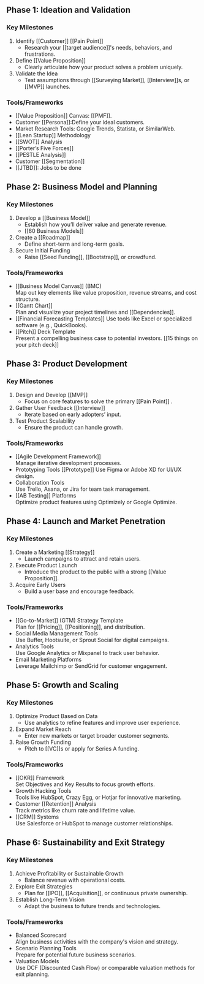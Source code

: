 ## Phase 1: Ideation and Validation

### Key Milestones

1. Identify [[Customer]] [[Pain Point]]
    - Research your [[target audience]]'s needs, behaviors, and frustrations.
2. Define [[Value Proposition]]
    - Clearly articulate how your product solves a problem uniquely.
3. Validate the Idea
    - Test assumptions through [[Surveying Market]], [[Interview]]s, or [[MVP]] launches.

### Tools/Frameworks

- [[Value Proposition]] Canvas: [[PMF]].
- Customer [[Persona]]:Define your ideal customers.
- Market Research Tools: Google Trends, Statista, or SimilarWeb.
- [[Lean Startup]] Methodology
- [[SWOT]] Analysis  
- [[Porter’s Five Forces]]
- [[PESTLE Analysis]]
- Customer [[Segmentation]]
- [[JTBD]]: Jobs to be done

## Phase 2: Business Model and Planning

### Key Milestones

1. Develop a [[Business Model]]
    - Establish how you’ll deliver value and generate revenue.
    - [[60 Business Models]]
1. Create a [[Roadmap]]
    - Define short-term and long-term goals.
2. Secure Initial Funding
    - Raise [[Seed Funding]], [[Bootstrap]], or crowdfund.

### Tools/Frameworks

- [[Business Model Canvas]] (BMC)  
    Map out key elements like value proposition, revenue streams, and cost structure.
- [[Gantt Chart]]  
    Plan and visualize your project timelines and [[Dependencies]].
- [[Financial Forecasting Templates]]
    Use tools like Excel or specialized software (e.g., QuickBooks).
- [[Pitch]] Deck Template  
    Present a compelling business case to potential investors.
	[[15 things on your pitch deck]]

## Phase 3: Product Development

### Key Milestones

1. Design and Develop [[MVP]]
    - Focus on core features to solve the primary [[Pain Point]] .
2. Gather User Feedback [[Interview]]
    - Iterate based on early adopters’ input.
1. Test Product Scalability
    - Ensure the product can handle growth.

### Tools/Frameworks

- [[Agile Development Framework]]  
    Manage iterative development processes.
- Prototyping Tools  [[Prototype]]
    Use Figma or Adobe XD for UI/UX design.
- Collaboration Tools  
    Use Trello, Asana, or Jira for team task management.
- [[AB Testing]] Platforms  
    Optimize product features using Optimizely or Google Optimize.

## Phase 4: Launch and Market Penetration

### Key Milestones

1. Create a Marketing [[Strategy]]
    - Launch campaigns to attract and retain users.
2. Execute Product Launch
    - Introduce the product to the public with a strong [[Value Proposition]].
3. Acquire Early Users
    - Build a user base and encourage feedback.

### Tools/Frameworks

- [[Go-to-Market]] (GTM) Strategy Template  
    Plan for [[Pricing]], [[Positioning]], and distribution.
- Social Media Management Tools  
    Use Buffer, Hootsuite, or Sprout Social for digital campaigns.
- Analytics Tools  
    Use Google Analytics or Mixpanel to track user behavior.
- Email Marketing Platforms  
    Leverage Mailchimp or SendGrid for customer engagement.

## Phase 5: Growth and Scaling

### Key Milestones

1. Optimize Product Based on Data
    - Use analytics to refine features and improve user experience.
2. Expand Market Reach
    - Enter new markets or target broader customer segments.
3. Raise Growth Funding
    - Pitch to [[VC]]s or apply for Series A funding.

### Tools/Frameworks

- [[OKR]] Framework  
    Set Objectives and Key Results to focus growth efforts.
- Growth Hacking Tools  
    Tools like HubSpot, Crazy Egg, or Hotjar for innovative marketing.
- Customer [[Retention]] Analysis  
    Track metrics like churn rate and lifetime value.
- [[CRM]] Systems  
    Use Salesforce or HubSpot to manage customer relationships.

## Phase 6: Sustainability and Exit Strategy

### Key Milestones

1. Achieve Profitability or Sustainable Growth
    - Balance revenue with operational costs.
2. Explore Exit Strategies
    - Plan for [[IPO]], [[Acquisition]], or continuous private ownership.
3. Establish Long-Term Vision
    - Adapt the business to future trends and technologies.

### Tools/Frameworks

- Balanced Scorecard  
    Align business activities with the company's vision and strategy.
- Scenario Planning Tools  
    Prepare for potential future business scenarios.
- Valuation Models  
    Use DCF (Discounted Cash Flow) or comparable valuation methods for exit planning.